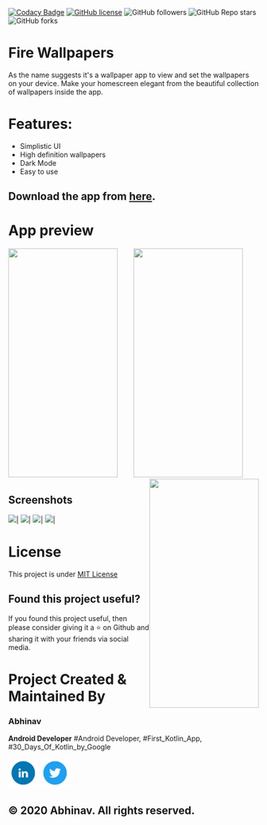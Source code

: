 [![Codacy Badge](https://api.codacy.com/project/badge/Grade/a1755e51838143468ea618ed75e682ab)](https://app.codacy.com/gh/abhinav78910/Fire_Wallpapers?utm_source=github.com&utm_medium=referral&utm_content=abhinav78910/Fire_Wallpapers&utm_campaign=Badge_Grade)
[![GitHub license](https://img.shields.io/badge/License-MIT-blue.svg)](https://github.com/abhinav78910/Fire_Wallpapers/blob/master/LICENSE)
![GitHub followers](https://img.shields.io/github/followers/abhinav78910?style=social)
![GitHub Repo stars](https://img.shields.io/github/stars/abhinav78910/Fire_Wallpapers?style=social)
![GitHub forks](https://img.shields.io/github/forks/abhinav78910/Fire_Wallpapers?style=social)

# Fire Wallpapers
As the name suggests it's a wallpaper app to view and set the wallpapers on your device. Make your homescreen elegant from the beautiful collection of wallpapers inside the app.

# Features:
* Simplistic UI
* High definition wallpapers
* Dark Mode
* Easy to use

## Download the app from [here](https://raw.githubusercontent.com/abhinav78910/Fire_Wallpapers/master/app/release/Fire%20Wallpapers.apk).

# App preview 
<p align="center">
<img align="left"  src="https://github.com/abhinav78910/Fire_Wallpapers/blob/master/screenshots/vid1.gif" width="220" height="460"  />
  <img src="https://github.com/abhinav78910/Fire_Wallpapers/blob/master/screenshots/vid2.gif" width="220" height="460" />
 <img align="right"  src="https://github.com/abhinav78910/Fire_Wallpapers/blob/master/screenshots/vid3.gif" width="220" height="460"  />
  </p>
  
## Screenshots

<img src="https://github.com/abhinav78910/Fire_Wallpapers/blob/master/screenshots/ss1.jpeg?raw=true" width="210">|
<img src="https://github.com/abhinav78910/Fire_Wallpapers/blob/master/screenshots/ss2.jpeg?raw=true" width="210">|
<img src="https://github.com/abhinav78910/Fire_Wallpapers/blob/master/screenshots/ss3.jpeg?raw=true" width="210">|
<img src="https://github.com/abhinav78910/Fire_Wallpapers/blob/master/screenshots/ss4.jpeg" width="210">|

# License
This project is under [MIT License](https://github.com/abhinav78910/Fire_Wallpapers/blob/master/LICENSE)

## Found this project useful? 

If you found this project useful, then please consider giving it a :star: on Github and sharing it with your friends via social media.

# Project Created & Maintained By
### Abhinav
**Android Developer**  #Android Developer, #First_Kotlin_App, #30_Days_Of_Kotlin_by_Google

<a href="https://www.linkedin.com/in/abhinav12k/"><img src="https://github.com/aritraroy/social-icons/blob/master/linkedin-icon.png?raw=true" width="60"></a>
<a href="https://www.twitter.com/Abhinav_7891089/"><img src="https://github.com/aritraroy/social-icons/blob/master/twitter-icon.png?raw=true" width="60"></a>


## © 2020 Abhinav. All rights reserved.




